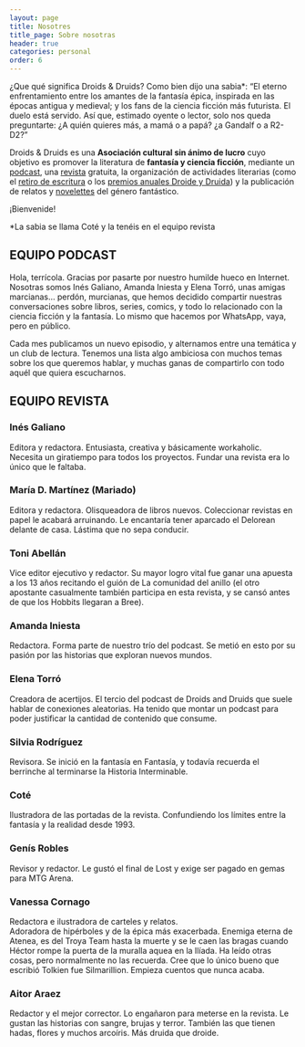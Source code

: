 ```yaml
---
layout: page
title: Nosotres
title_page: Sobre nosotras
header: true
categories: personal
order: 6
---
```

¿Que qué significa Droids & Druids? Como bien dijo una sabia*: “El eterno enfrentamiento entre los amantes de la fantasía épica, inspirada en las épocas antigua y medieval; y los fans de la ciencia ficción más futurista. El duelo está servido. Así que, estimado oyente o lector, solo nos queda preguntarte: ¿A quién quieres más, a mamá o a papá? ¿a Gandalf o a R2-D2?”

Droids & Druids es una **Asociación cultural sin ánimo de lucro** cuyo objetivo es promover la literatura de **fantasía y ciencia ficción**, mediante un [podcast](https://droidsanddruids.com/el-podcast.html), una [revista](https://droidsanddruids.com/la-revista.html) gratuita, la organización de actividades literarias (como el [retiro de escritura](https://droidsanddruids.com/noticias/2022/09/21/el-retiro-de-escritura-de-droids-druids.html) o los [premios anuales Droide y Druida](https://droidsanddruids.com/noticias/2022/01/03/premios-droids-druids.html)) y la publicación de relatos y [novelettes](https://droidsanddruids.com/noticias/2022/04/28/i-premio-droide-de-novelette.html) del género fantástico. 

¡Bienvenide!

\*La sabia se llama Coté y la tenéis en el equipo revista

## EQUIPO PODCAST

Hola, terrícola. Gracias por pasarte por nuestro humilde hueco en Internet. Nosotras somos Inés Galiano, Amanda Iniesta y Elena Torró, unas amigas marcianas… perdón, murcianas, que hemos decidido compartir nuestras conversaciones sobre libros, series, comics, y todo lo relacionado con la ciencia ficción y la fantasía. Lo mismo que hacemos por WhatsApp, vaya, pero en público.

Cada mes publicamos un nuevo episodio, y alternamos entre una temática y un club de lectura. Tenemos una lista algo ambiciosa con muchos temas sobre los que queremos hablar, y muchas ganas de compartirlo con todo aquél que quiera escucharnos.

## EQUIPO REVISTA

### Inés Galiano

Editora y redactora.
Entusiasta, creativa y básicamente workaholic. Necesita un giratiempo para todos los proyectos. Fundar una revista era lo único que le faltaba. 

### María D. Martínez (Mariado)

Editora y redactora.
Olisqueadora de libros nuevos. Coleccionar revistas en papel le 
acabará arruinando. Le encantaría tener aparcado el Delorean delante de casa. Lástima que no sepa conducir.

### Toni Abellán

Vice editor ejecutivo y redactor.
Su mayor logro vital fue ganar una apuesta a los 13 años recitando el guión de La comunidad del anillo (el otro apostante casualmente también participa en esta revista, y se cansó antes de que los Hobbits llegaran a Bree).

### Amanda Iniesta

Redactora.
Forma parte de nuestro trío del podcast. Se metió en esto por su pasión por las historias que exploran nuevos mundos. 

### Elena Torró

Creadora de acertijos.
El tercio del podcast de Droids and Druids que suele hablar de conexiones aleatorias. Ha tenido que montar un podcast para poder justificar la cantidad de contenido que consume.

### Silvia Rodríguez

Revisora.
Se inició en la fantasía en Fantasía, y todavía recuerda el berrinche al terminarse la Historia Interminable.

### Coté

Ilustradora de las portadas de la revista.
Confundiendo los límites entre la fantasía y la realidad desde 1993.

### Genís Robles

Revisor y redactor.
Le gustó el final de Lost y exige ser pagado en gemas para MTG Arena.

### **Vanessa Cornago**

Redactora e ilustradora de carteles y relatos.\
Adoradora de hipérboles y de la épica más exacerbada. Enemiga eterna de Atenea, es del Troya Team hasta la muerte y se le caen las bragas cuando Héctor rompe la puerta de la muralla aquea en la Ilíada. Ha leído otras cosas, pero normalmente no las recuerda. Cree que lo único bueno que escribió Tolkien fue Silmarillion. Empieza cuentos que nunca acaba.

### Aitor Araez

Redactor y el mejor corrector.
Lo engañaron para meterse en la revista. Le gustan las historias con sangre, brujas y terror. También las que tienen hadas, flores y muchos arcoíris. Más druida que droide.